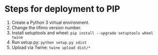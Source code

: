 # Steps for deployment to PIP

1. Create a Python 3 virtual environment.
2. Change the tifimo version number.
3. Install setuptools and wheel: `pip install --upgrade setuptools wheel twine`
4. Run setup.py: `python setup.py sdist`
5. Upload via Twine: `twine upload dist/*`
